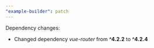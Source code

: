 ```yaml
---
"example-builder": patch
---
```


Dependency changes:

- Changed dependency _vue-router_ from **^4.2.2** to **^4.2.4**
